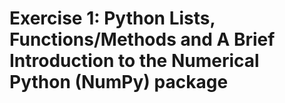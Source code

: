 # Exercise 1: Python Lists, Functions/Methods and A Brief Introduction to the Numerical Python (NumPy) package
